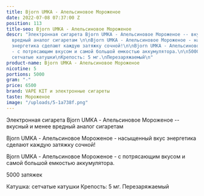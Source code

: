 ```yaml
---
title: Bjorn UMKA - Апельсиновое Мороженое
date: 2022-07-08 07:37:00 Z
position: 113
title-seo: Bjorn UMKA - Апельсиновое Мороженое
descr: "Электронная сигарета Bjorn UMKA - Апельсиновое Мороженое -- вкусный и менее
  вредный аналог сигаретам \n\nBjorn UMKA - Апельсиновое Мороженое - насыщенный вкус
  энергетика сделают каждую затяжку сочной!\n\nBjorn UMKA - Апельсиновое Мороженое
  - с потрясающим вкусом и самой большой емкостью аккумулятора.\n\n5000 затяжек\n\nКатушка:
  сетчатые катушки\nКрепость: 5 мг.\nПерезаряжаемый\n"
product-name: Bjorn UMKA - Апельсиновое Мороженое
nicotine: 5
portions: 5000
gram: "-"
price: 6500
brand: VAPE KIT и электронные сигареты
taste: Мороженое
image: "/uploads/5-1a738f.png"
---
```


Электронная сигарета Bjorn UMKA - Апельсиновое Мороженое -- вкусный и менее вредный аналог сигаретам 

Bjorn UMKA - Апельсиновое Мороженое - насыщенный вкус энергетика сделают каждую затяжку сочной!

Bjorn UMKA - Апельсиновое Мороженое - с потрясающим вкусом и самой большой емкостью аккумулятора.

5000 затяжек

Катушка: сетчатые катушки
Крепость: 5 мг.
Перезаряжаемый
